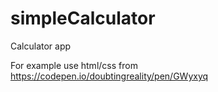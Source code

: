 # simpleCalculator
Calculator app

For example use html/css from  https://codepen.io/doubtingreality/pen/GWyxyq